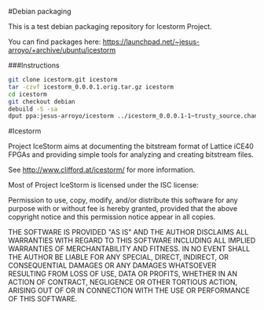 #Debian packaging

This is a test debian packaging repository for Icestorm Project.

You can find packages here: https://launchpad.net/~jesus-arroyo/+archive/ubuntu/icestorm

###Instructions

```bash
git clone icestorm.git icestorm
tar -czvf icestorm_0.0.0.1.orig.tar.gz icestorm
cd icestorm
git checkout debian
debuild -S -sa
dput ppa:jesus-arroyo/icestorm ../icestorm_0.0.0.1-1~trusty_source.changes
```

#Icestorm

Project IceStorm aims at documenting the bitstream format of Lattice iCE40
FPGAs and providing simple tools for analyzing and creating bitstream files.

See http://www.clifford.at/icestorm/ for more information.

Most of Project IceStorm is licensed under the ISC license:

  Permission to use, copy, modify, and/or distribute this software for any
  purpose with or without fee is hereby granted, provided that the above
  copyright notice and this permission notice appear in all copies.

  THE SOFTWARE IS PROVIDED "AS IS" AND THE AUTHOR DISCLAIMS ALL WARRANTIES
  WITH REGARD TO THIS SOFTWARE INCLUDING ALL IMPLIED WARRANTIES OF
  MERCHANTABILITY AND FITNESS. IN NO EVENT SHALL THE AUTHOR BE LIABLE FOR
  ANY SPECIAL, DIRECT, INDIRECT, OR CONSEQUENTIAL DAMAGES OR ANY DAMAGES
  WHATSOEVER RESULTING FROM LOSS OF USE, DATA OR PROFITS, WHETHER IN AN
  ACTION OF CONTRACT, NEGLIGENCE OR OTHER TORTIOUS ACTION, ARISING OUT OF
  OR IN CONNECTION WITH THE USE OR PERFORMANCE OF THIS SOFTWARE.
